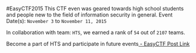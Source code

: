 #EasyCTF2015
This CTF even was geared towards high school students and people new to the field of information security in general.
Event Date(s): `November 3` to `November 11, 2015`

In collaboration with team: `HTS`, we earned a rank of `54` out of `2107` teams.

Become a part of HTS and participate in future events[ - EasyCTF Post Link](https://www.hackthissite.org/forums/viewtopic.php?f=37&t=12988)
